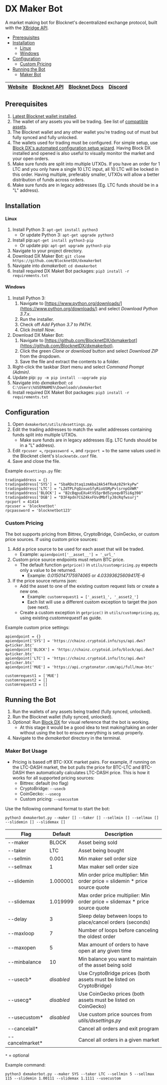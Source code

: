 # DX Maker Bot
A market making bot for Blocknet's decentralized exchange protocol, built with the [XBridge API](https://api.blocknet.co).

* [Prerequisites](#prerequisites)
* [Installation](#installation)
	* [Linux](#linux)
	* [Windows](#windows)
* [Configuration](#configuration)
	* [Custom Pricing](#custom-pricing)
* [Running the Bot](#running-the-bot)
	* [Maker Bot](#maker-bot-usage)

[Website](https://blocknet.co) | [Blocknet API](https://api.blocknet.co) | [Blocknet Docs](https://docs.blocknet.co) | [Discord](https://discord.gg/2e6s7H8)
-------------|-------------|-------------|-------------


## Prerequisites
1. [Latest Blocknet wallet installed](https://github.com/BlocknetDX/blocknet/releases/latest).
1. The wallet of any assets you will be trading. See list of [compatible assets](https://docs.blocknet.co/protocol/xbridge/compatibility/#supported-digital-assets).
1. The Blocknet wallet and any other wallet you're trading out of must but fully synced and fully unlocked.
1. The wallets used for trading must be configured. For simple setup, use [Block DX's automated configuration setup wizard](https://docs.blocknet.co/blockdx/configuration/). Having Block DX installed and opened is also useful to visually monitor the market and your open orders.
1. Make sure funds are split into multiple UTXOs. If you have an order for 1 LTC and you only have a single 10 LTC input, all 10 LTC will be locked in this order. Having multiple, preferably smaller, UTXOs will allow a better distribution of funds across orders.
1. Make sure funds are in legacy addresses (Eg. LTC funds should be in a "L" address).



## Installation

#### Linux
1. Install Python 3: ```apt-get install python3```
	* Or update Python 3: ```apt-get upgrade python3```
1. Install pip:```apt-get install python3-pip```
	* Or update pip: ```apt-get upgrade python3-pip```
1. Navigate to your project directory.
1. Download DX Maker Bot: ```git clone https://github.com/BlocknetDX/dxmakerbot```
1. Navigate into *dxmakerbot*: ```cd dxmakerbot```
1. Install required DX Maket Bot packages: ```pip3 install -r requirements.txt```

#### Windows
1. Install Python 3:
	1. Navigate to [https://www.python.org/downloads/](https://www.python.org/downloads/) and select *Download Python 3.7.x*.
	1. Run the installer.
	1. Check off *Add Python 3.7 to PATH*.
	1. Click *Install Now*.
1. Download DX Maker Bot:
	1. Navigate to [https://github.com/BlocknetDX/dxmakerbot](https://github.com/BlocknetDX/dxmakerbot).
	1. Click the green *Clone or download* button and select *Download ZIP* from the dropdown.
	1. Save the file and extract the contents to a folder.
1. Right-click the taskbar *Start* menu and select *Command Prompt (Admin)*.
1. Update pip: ```py -m pip install --upgrade pip```
1. Navigate into *dxmakerbot*: ```cd C:\Users\%USERNAME%\Downloads\dxmakerbot```
1. Install required DX Maket Bot packages: ```pip3 install -r requirements.txt```



## Configuration
1. Open `dxmakerbot/utils/dxsettings.py`.
1. Edit the trading addresses to match the wallet addresses containing funds split into multiple UTXOs.
	* Make sure funds are in legacy addresses (Eg. LTC funds should be in a "L" address).
1. Edit `rpcuser =`, `rpcpassword =`, and `rpcport =` to the same values used in the Blocknet client's `blocknetdx.conf` file.
1. Save and close the file. 

Example `dxsettings.py` file:

```
tradingaddress = {}
tradingaddress['SYS'] = "SbaRDo3taq1zmAba2Ak54fRxAz8Z9rkyPw"
tradingaddress['LTC'] = "LZdTPLFqQzxuoSfyRioUSMyPvlsrnpGVWR"
tradingaddress['BLOCK'] = "B2cBqpuEXu4tVS5prBd5zyeqvBTSi6g398"
tradingaddress['DGB'] = "D3F4pdn7CGZ4kxFUvdMbflyJ8cRqfwsurj"
rpcport = 41414
rpcuser = 'blocknetbot'
rpcpassword = 'blocknetbot123'
```

### Custom Pricing
The bot supports pricing from Bittrex, CryptoBridge, CoinGecko, or custom price sources. If using custom price sources:
1. Add a price source to be used for each asset that will be traded.
	* Example: `apiendpoint['__asset__'] = '_url_'`
1. Custom price source endpoints must return BTC price.
	* The default function `getprice()` in `utils/custompricing.py` expects only a value to be returned.
		* Example: *0.0150147175974065* or *4.03393625609417E-6*
1. If the price source returns json: 
	* Add the asset to one of the existing custom request lists or create a new one.
		* Example: `customrequest1 = ['_asset1_', '_asset2_']`
		* Each list will use a different custom exception to target the json (see next).
	* Create a custom exception in `getprice()` in `utils/custompricing.py`, using existing *customrequest1* as guide.

Example custom price settings:
```
apiendpoint = {}
apiendpoint['SYS'] = 'https://chainz.cryptoid.info/sys/api.dws?q=ticker.btc'
apiendpoint['BLOCK'] = 'https://chainz.cryptoid.info/block/api.dws?q=ticker.btc'
apiendpoint['LTC'] = 'https://chainz.cryptoid.info/ltc/api.dws?q=ticker.btc'
apiendpoint['MUE'] = 'https://api.cryptonator.com/api/full/mue-btc'

customrequest1 = ['MUE']
customrequest2 = []
customrequest3 = []
```



## Running the Bot
1. Run the wallets of any assets being traded (fully synced, unlocked).
1. Run the Blocknet wallet (fully synced, unlocked).
1. *Optional*: Run [Block DX](https://docs.blocknet.co/blockdx/setup) for visual reference that the bot is working.
	* At this stage it would be a good idea to test making/taking an order without using the bot to ensure everything is setup properly.
1. Navigate to the *dxmakerbot* directory in the terminal.

### Maker Bot Usage
* Pricing is based off BTC-XXX market pairs. For example, if running on the LTC-DASH market, the bot pulls the price for BTC-LTC and BTC-DASH then automatically calculates LTC-DASH price. This is how it works for all supported pricing sources:
	* Bittrex: default (no flag)
	* CryptoBridge: `--usecb`
	* CoinGecko: `--usecg`
	* Custom pricing: `--usecustom`

Use the following command format to start the bot:
```
python3 dxmakerbot.py --maker [] --taker [] --sellmin [] --sellmax [] --slidemin [] --slidemax []
```

Flag 			| Default 		| Description
----------------|---------------|------------
--maker         | BLOCK         | Asset being sold
--taker         | LTC           | Asset being bought
--sellmin       | 0.001         | Min maker sell order size
--sellmax       | 1             | Max maker sell order size
--slidemin      | 1.000001      | Min order price multiplier: Min order price = slidemin * price source quote
--slidemax      | 1.019999      | Max order price multiplier: Min order price = slidemax * price source quote
--delay         | 3             | Sleep delay between loops to place/cancel orders (seconds)
--maxloop       | 7             | Number of loops before canceling the oldest order
--maxopen       | 5             | Max amount of orders to have open at any given time
--minbalance    | 10            | Min balance you want to maintain of the asset being sold
--usecb*        | *disabled*    | Use CryptoBridge prices (both assets must be listed on CryptoBridge)
--usecg*        | *disabled*    | Use CoinGecko prices (both assets must be listed on CoinGecko)
--usecustom*    | *disabled*    | Use custom price sources from *utils/dxsettings.py*
--cancelall*    |               | Cancel all orders and exit program
--cancelmarket* |               | Cancel all orders in a given market

`*` = optional

Example command:
```
python3 dxmakerbot.py --maker SYS --taker LTC --sellmin 5 --sellmax 115 --slidemin 1.00111 --slidemax 1.1111 --usecustom
```
